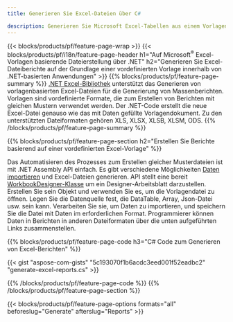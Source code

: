 ```yaml
---
title: Generieren Sie Excel-Dateien über C#

description: Generieren Sie Microsoft Excel-Tabellen aus einem Vorlagenblatt mit C#-Code
---
```

{{< blocks/products/pf/feature-page-wrap >}}
{{< blocks/products/pf/i18n/feature-page-header h1="Auf Microsoft<sup>&reg;</sup> Excel-Vorlagen basierende Dateierstellung über .NET" h2="Generieren Sie Excel-Dateiberichte auf der Grundlage einer vordefinierten Vorlage innerhalb von .NET-basierten Anwendungen" >}}
{{% blocks/products/pf/feature-page-summary %}}
[.NET Excel-Bibliothek](/cells/net/) unterstützt das Generieren von vorlagenbasierten Excel-Dateien für die Generierung von Massenberichten. Vorlagen sind vordefinierte Formate, die zum Erstellen von Berichten mit gleichen Mustern verwendet werden. Der .NET-Code erstellt die neue Excel-Datei genauso wie das mit Daten gefüllte Vorlagendokument. Zu den unterstützten Dateiformaten gehören XLS, XLSX, XLSB, XLSM, ODS.
{{% /blocks/products/pf/feature-page-summary %}}

{{% blocks/products/pf/feature-page-section h2="Erstellen Sie Berichte basierend auf einer vordefinierten Excel-Vorlage" %}}

Das Automatisieren des Prozesses zum Erstellen gleicher Musterdateien ist mit .NET Assembly API einfach. Es gibt verschiedene Möglichkeiten [Daten importieren](https://docs.aspose.com/cells/net/import-data-into-worksheet/#importing-data-from-json) und Excel-Dateien generieren. API stellt eine bereit [WorkbookDesigner-Klasse](https://reference.aspose.com/cells/net/aspose.cells/workbookdesigner) um ein Designer-Arbeitsblatt darzustellen. Erstellen Sie sein Objekt und verwenden Sie es, um die Vorlagendatei zu öffnen. Legen Sie die Datenquelle fest, die DataTable, Array, Json-Datei usw. sein kann. Verarbeiten Sie sie, um Daten zu importieren, und speichern Sie die Datei mit Daten im erforderlichen Format. Programmierer können Daten in Berichten in anderen Dateiformaten über die unten aufgeführten Links zusammenstellen.



{{% blocks/products/pf/feature-page-code h3="C# Code zum Generieren von Excel-Berichten" %}}

{{< gist "aspose-com-gists" "5c193070f1b6acdc3eed001f52eadbc2" "generate-excel-reports.cs" >}}

{{% /blocks/products/pf/feature-page-code %}}
{{% /blocks/products/pf/feature-page-section %}}

{{< blocks/products/pf/feature-page-options formats="all" beforeslug="Generate" afterslug="Reports" >}}
